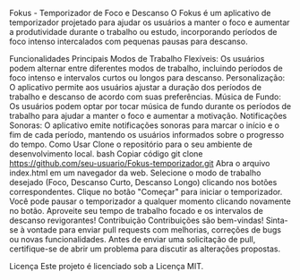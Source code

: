 Fokus - Temporizador de Foco e Descanso
O Fokus é um aplicativo de temporizador projetado para ajudar os usuários a manter o foco e aumentar a produtividade durante o trabalho ou estudo, incorporando períodos de foco intenso intercalados com pequenas pausas para descanso.


Funcionalidades Principais
Modos de Trabalho Flexíveis: Os usuários podem alternar entre diferentes modos de trabalho, incluindo períodos de foco intenso e intervalos curtos ou longos para descanso.
Personalização: O aplicativo permite aos usuários ajustar a duração dos períodos de trabalho e descanso de acordo com suas preferências.
Música de Fundo: Os usuários podem optar por tocar música de fundo durante os períodos de trabalho para ajudar a manter o foco e aumentar a motivação.
Notificações Sonoras: O aplicativo emite notificações sonoras para marcar o início e o fim de cada período, mantendo os usuários informados sobre o progresso do tempo.
Como Usar
Clone o repositório para o seu ambiente de desenvolvimento local.
bash
Copiar código
git clone https://github.com/seu-usuario/Fokus-temporizador.git
Abra o arquivo index.html em um navegador da web.
Selecione o modo de trabalho desejado (Foco, Descanso Curto, Descanso Longo) clicando nos botões correspondentes.
Clique no botão "Começar" para iniciar o temporizador. Você pode pausar o temporizador a qualquer momento clicando novamente no botão.
Aproveite seu tempo de trabalho focado e os intervalos de descanso revigorantes!
Contribuição
Contribuições são bem-vindas! Sinta-se à vontade para enviar pull requests com melhorias, correções de bugs ou novas funcionalidades. Antes de enviar uma solicitação de pull, certifique-se de abrir um problema para discutir as alterações propostas.

Licença
Este projeto é licenciado sob a Licença MIT.
